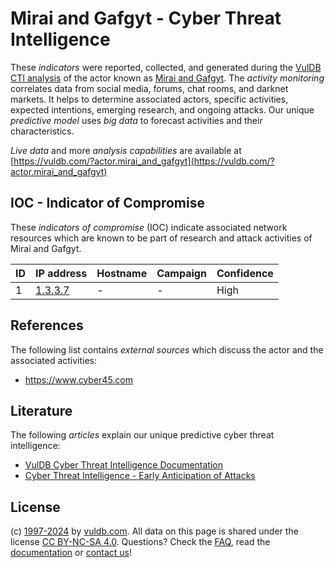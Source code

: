 # Mirai and Gafgyt - Cyber Threat Intelligence

These _indicators_ were reported, collected, and generated during the [VulDB CTI analysis](https://vuldb.com/?kb.cti) of the actor known as [Mirai and Gafgyt](https://vuldb.com/?actor.mirai_and_gafgyt). The _activity monitoring_ correlates data from social media, forums, chat rooms, and darknet markets. It helps to determine associated actors, specific activities, expected intentions, emerging research, and ongoing attacks. Our unique _predictive model_ uses _big data_ to forecast activities and their characteristics.

_Live data_ and more _analysis capabilities_ are available at [https://vuldb.com/?actor.mirai_and_gafgyt](https://vuldb.com/?actor.mirai_and_gafgyt)

## IOC - Indicator of Compromise

These _indicators of compromise_ (IOC) indicate associated network resources which are known to be part of research and attack activities of Mirai and Gafgyt.

ID | IP address | Hostname | Campaign | Confidence
-- | ---------- | -------- | -------- | ----------
1 | [1.3.3.7](https://vuldb.com/?ip.1.3.3.7) | - | - | High

## References

The following list contains _external sources_ which discuss the actor and the associated activities:

* https://www.cyber45.com

## Literature

The following _articles_ explain our unique predictive cyber threat intelligence:

* [VulDB Cyber Threat Intelligence Documentation](https://vuldb.com/?kb.cti)
* [Cyber Threat Intelligence - Early Anticipation of Attacks](https://www.scip.ch/en/?labs.20201022)

## License

(c) [1997-2024](https://vuldb.com/?kb.changelog) by [vuldb.com](https://vuldb.com/?kb.about). All data on this page is shared under the license [CC BY-NC-SA 4.0](https://creativecommons.org/licenses/by-nc-sa/4.0/). Questions? Check the [FAQ](https://vuldb.com/?kb.faq), read the [documentation](https://vuldb.com/?kb) or [contact us](https://vuldb.com/?contact)!
